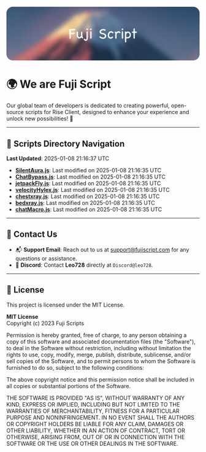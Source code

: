 ![Banner](.github/b.webp)

# 🌍 **We are Fuji Script**

Our global team of developers is dedicated to creating powerful, open-source scripts for Rise Client, designed to enhance your experience and unlock new possibilities! 🌟

---
<!-- SCRIPTS_NAVIGATION_START -->
## 📂 **Scripts Directory Navigation**

**Last Updated**: 2025-01-08 21:16:37 UTC

- **[SilentAura.js](scripts/SilentAura.js)**: Last modified on 2025-01-08 21:16:35 UTC
- **[ChatBypass.js](scripts/ChatBypass.js)**: Last modified on 2025-01-08 21:16:35 UTC
- **[jetpackFly.js](scripts/jetpackFly.js)**: Last modified on 2025-01-08 21:16:35 UTC
- **[velocityHylex.js](scripts/velocityHylex.js)**: Last modified on 2025-01-08 21:16:35 UTC
- **[chestxray.js](scripts/chestxray.js)**: Last modified on 2025-01-08 21:16:35 UTC
- **[bedxray.js](scripts/bedxray.js)**: Last modified on 2025-01-08 21:16:35 UTC
- **[chatMacro.js](scripts/chatMacro.js)**: Last modified on 2025-01-08 21:16:35 UTC

<!-- SCRIPTS_NAVIGATION_END -->

---

## 💬 **Contact Us**  
- 📬 **Support Email**: Reach out to us at [support@fujiscript.com](mailto:support@fujiscript.com) for any questions or assistance.  
- 💬 **Discord**: Contact **Leo728** directly at `Discord@leo728`.

---

## 📜 **License**

This project is licensed under the MIT License.  

**MIT License**  
Copyright (c) 2023 Fuji Scripts  

Permission is hereby granted, free of charge, to any person obtaining a copy of this software and associated documentation files (the "Software"), to deal in the Software without restriction, including without limitation the rights to use, copy, modify, merge, publish, distribute, sublicense, and/or sell copies of the Software, and to permit persons to whom the Software is furnished to do so, subject to the following conditions:  

The above copyright notice and this permission notice shall be included in all copies or substantial portions of the Software.  

THE SOFTWARE IS PROVIDED "AS IS", WITHOUT WARRANTY OF ANY KIND, EXPRESS OR IMPLIED, INCLUDING BUT NOT LIMITED TO THE WARRANTIES OF MERCHANTABILITY, FITNESS FOR A PARTICULAR PURPOSE AND NONINFRINGEMENT. IN NO EVENT SHALL THE AUTHORS OR COPYRIGHT HOLDERS BE LIABLE FOR ANY CLAIM, DAMAGES OR OTHER LIABILITY, WHETHER IN AN ACTION OF CONTRACT, TORT OR OTHERWISE, ARISING FROM, OUT OF OR IN CONNECTION WITH THE SOFTWARE OR THE USE OR OTHER DEALINGS IN THE SOFTWARE.  
